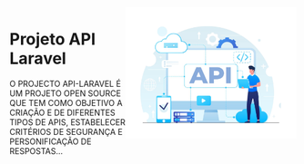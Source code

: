<img src="public/img/apiFoto.png" align="right" width="300">

# Projeto API Laravel

O PROJECTO API-LARAVEL É UM PROJETO OPEN SOURCE QUE TEM COMO OBJETIVO A CRIAÇÃO E DE DIFERENTES TIPOS DE APIS, ESTABELECER CRITÉRIOS DE SEGURANÇA E PERSONIFICAÇÃO DE RESPOSTAS... 
